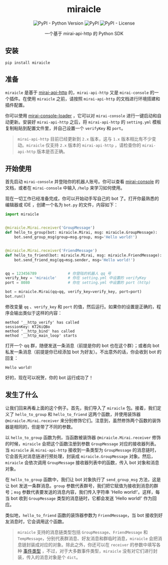 <div align="center">

# miraicle

![PyPI - Python Version](https://img.shields.io/pypi/pyversions/miraicle)
![PyPI](https://img.shields.io/pypi/v/miraicle?color=brightgreen)
![PyPI - License](https://img.shields.io/pypi/l/miraicle?color=orange)

一个基于 mirai-api-http 的 Python SDK

</div>

## 安装
`pip install miraicle`

## 准备
`miraicle` 是基于 [mirai-api-http](https://github.com/project-mirai/mirai-api-http) 的，`mirai-api-http` 又是 `mirai-console` 的一个插件。在使用 `miraicle` 之前，请按照 `mirai-api-http` 的文档进行环境搭建和插件配置。

你可以使用 [mirai-console-loader](https://github.com/iTXTech/mirai-console-loader) ，它可以对 `mirai-console` 进行一键启动和自动更新。安装好 `mirai-api-http` 之后，将 `mirai-api-http` 的 `setting.yml` 模板复制粘贴到配置文件里，并自己设置一个 `verifyKey` 和 `port`。

> `mirai-api-http` 目前已经更新到 `2.x` 版本，这与 `1.x` 版本相比有不少变动。`miraicle` 仅支持 `2.x` 版本的 `mirai-api-http` ，请检查你的 `mirai-api-http` 版本是否正确。

## 开始使用
首先启动 `mirai-console` 并登陆你的机器人账号。你可以查看 [mirai-console](https://github.com/mamoe/mirai-console) 的文档，或者在 `mirai-console` 中输入 `/help` 来学习如何使用。

现在一切工作已经准备完成，你可以开始动手写自己的 bot 了。打开你最熟悉的编辑器或 IDE ，创建一个名为 `bot.py` 的文件，内容如下：

```Python
import miraicle


@miraicle.Mirai.receiver('GroupMessage')
def hello_to_group(bot: miraicle.Mirai, msg: miraicle.GroupMessage):
    bot.send_group_msg(group=msg.group, msg='Hello world!')


@miraicle.Mirai.receiver('FriendMessage')
def hello_to_friend(bot: miraicle.Mirai, msg: miraicle.FriendMessage):
    bot.send_friend_msg(qq=msg.sender, msg='Hello world!')


qq = 123456789              # 你登陆的机器人 qq 号
verify_key = 'miraicle'     # 你在 setting.yml 中设置的 verifyKey
port = 8080                 # 你在 setting.yml 中设置的 port (http)

bot = miraicle.Mirai(qq=qq, verify_key=verify_key, port=port)
bot.run()
```

修改变量 `qq` 、`verify_key` 和 `port` 的值，然后运行。如果你的设置是正确的，程序会输出类似于这样的内容：

```
method '__http_verify' has called
sessionKey: KT26iQBo
method '__http_bind' has called
method '__http_main_loop' starts
```

打开一个 qq 群，随便发送一条消息（前提是你的 bot 也在这个群）；或者向 bot 私发一条消息（前提是你已经添加 bot 为好友）。不出意外的话，你会收到 bot 的回复：

```
Hello world!
```

好的，现在可以祝贺，你的 bot 运行成功了！

## 发生了什么

让我们回来再看上面的这个例子。首先，我们导入了 `miraicle` 包。接着，我们定义了 `hello_to_group` 和 `hello_to_friend` 这两个函数，并使用装饰器 `@miraicle.Mirai.receiver` 来分别修饰它们。注意到，虽然修饰两个函数的装饰器是相同的，但是带了不同的参数。

以 `hello_to_group` 函数为例，当函数被装饰器 `@miraicle.Mirai.receiver` 修饰的时候，`miraicle` 会把这个函数注册到参数 `GroupMessage` 对应的接收器列表。当 `miraicle` 从 `mirai-api-http` 接收到一条类型为 `GroupMessage` 的消息链时，它会首先对消息链进行预处理，封装成 `miraicle.GroupMessage` 对象。然后，`miraicle` 会依次调用 `GroupMessage` 接收器列表中的函数，传入 bot 对象和消息对象。

在 `hello_to_group` 函数中，我们让 bot 对象执行了 `send_group_msg` 方法，这是让 bot 发送一条群消息。`group` 参数代表群号，我们把它赋值为接收到消息的群号；`msg` 参数代表要发送的消息内容，我们传入字符串 'Hello world!'。这样，每当 bot 收到 `GroupMessage` 类型的消息链时，它都会发送 'Hello world!' 作为回应。

类似地，`hello_to_friend` 函数的装饰器参数为 `FriendMessage`，当 bot 接收到好友消息时，它会调用这个函数。

> `miraicle` 支持的消息链类型包括 `GroupMessage`、`FriendMessage` 和 `TempMessage`，分别代表群消息、好友消息和群临时消息，`miraicle` 会把消息链封装成对应的对象。除此之外，你还可以在 `receiver` 的参数中填写各种 [事件类型](https://github.com/project-mirai/mirai-api-http/blob/master/docs/api/EventType.md) ，不过，对于大多数事件类型，`miraicle` 没有对它们进行封装，传入的消息对象是个 `dict`。

<!-- ## 消息链

TODO -->

<!-- ## 使用过滤器

TODO -->

<!-- ## 添加计划任务

TODO -->
